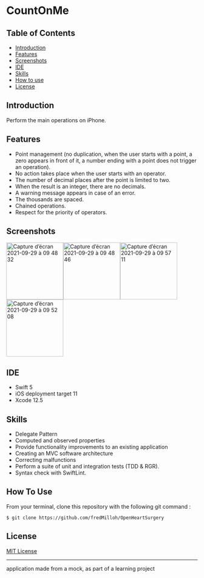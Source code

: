 #  CountOnMe
## Table of Contents

-   [Introduction](https://github.com/fredMilloh/OpenHeartSurgery#introduction)
-   [Features](https://github.com/fredMilloh/OpenHeartSurgery#features)
-   [Screenshots](https://github.com/fredMilloh/OpenHeartSurgery#screenshots)
-   [IDE](https://github.com/fredMilloh/OpenHeartSurgery#ide)
-   [Skills](https://github.com/fredMilloh/OpenHeartSurgery#skills)
-   [How to use](https://github.com/fredMilloh/OpenHeartSurgery#how-to-use)
-   [License](https://github.com/fredMilloh/OpenHeartSurgery#license)

## Introduction
Perform the main operations on iPhone.

## Features
 - Point management (no duplication, when the user starts with a point, a zero appears in front of it, a number ending with a point does not trigger an operation).
 - No action takes place when the user starts with an operator.
 - The number of decimal places after the point is limited to two.
 - When the result is an integer, there are no decimals.
 - A warning message appears in case of an error.
 - The thousands are spaced.
 - Chained operations.
 - Respect for the priority of operators.
 
## Screenshots
<img width="150" alt="Capture d’écran 2021-09-29 à 09 48 32" src="https://user-images.githubusercontent.com/47221695/135226275-c474e6ca-c946-4127-82b8-b462c85e2067.png"><img width="150" alt="Capture d’écran 2021-09-29 à 09 48 46" src="https://user-images.githubusercontent.com/47221695/135226295-017ca4f2-f9da-4508-9336-ad101cc1626f.png"><img width="150" alt="Capture d’écran 2021-09-29 à 09 57 11" src="https://user-images.githubusercontent.com/47221695/135226949-e2856c88-cbd0-4fb8-8a18-f97417623cea.png"><img width="150" alt="Capture d’écran 2021-09-29 à 09 52 08" src="https://user-images.githubusercontent.com/47221695/135226319-6e1a72b8-366a-4d79-8e40-8e9e0958074e.png">
## IDE

-   Swift 5
-   iOS deployment target 11
-   Xcode 12.5

## Skills
 - Delegate Pattern
 - Computed and observed properties
 - Provide functionality improvements to an existing application
 - Creating an MVC software architecture
 - Correcting malfunctions
 - Perform a suite of unit and integration tests (TDD & RGR). 
 - Syntax check with SwiftLint.
 
## How To Use
 From your terminal, clone this repository with the following git command : 
 ````
 $ git clone https://github.com/fredMilloh/OpenHeartSurgery
 ````
## License

[MIT License](https://github.com/fredMilloh/OpenHeartSurgery/blob/master)

---
application made from a mock, as part of a learning project


